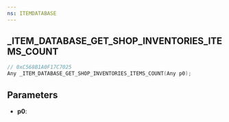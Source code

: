 ```yaml
---
ns: ITEMDATABASE
---
```

## _ITEM_DATABASE_GET_SHOP_INVENTORIES_ITEMS_COUNT

```c
// 0xC568B1A0F17C7025
Any _ITEM_DATABASE_GET_SHOP_INVENTORIES_ITEMS_COUNT(Any p0);
```

## Parameters
* **p0**:

